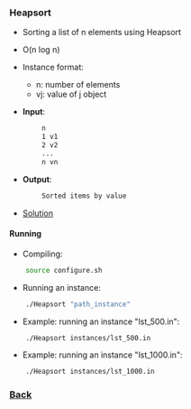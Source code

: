 ### Heapsort
- Sorting a list of n elements using Heapsort 
- O(n log n)

- Instance format:
    - n: number of elements
    - vj: value of j object

- **Input**:
````bash
        n
        1 v1
        2 v2
        ...
        n vn
````
- **Output**:
````bash
        Sorted items by value
````

- [Solution](Heapsort.cpp)

#### Running
- Compiling:
````bash
    source configure.sh
````

- Running an instance:
````bash
    ./Heapsort "path_instance"
````

- Example: running an instance "lst_500.in":
````bash
    ./Heapsort instances/lst_500.in
````

- Example: running an instance "lst_1000.in":
````bash
    ./Heapsort instances/lst_1000.in
````

### [Back](../../README.md)